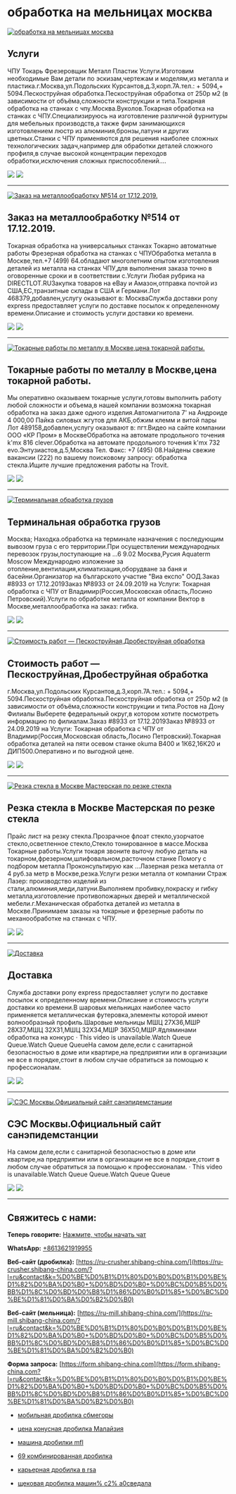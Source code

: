 # обработка на мельницах москва

<a href="https://swt.shibang-china.com/?l=ru&img&k=%D0%BE%D0%B1%D1%80%D0%B0%D0%B1%D0%BE%D1%82%D0%BA%D0%B0+%D0%BD%D0%B0+%D0%BC%D0%B5%D0%BB%D1%8C%D0%BD%D0%B8%D1%86%D0%B0%D1%85+%D0%BC%D0%BE%D1%81%D0%BA%D0%B2%D0%B0" target="_blank">![обработка на мельницах москва](http://static.shibang-china.com/all-800x300/655.jpg)</a>

## Услуги
ЧПУ Токарь Фрезеровщик Металл Пластик Услуги.Изготовим необходимые Вам детали по эскизам,чертежам и моделям,из металла и пластика.г.Москва,ул.Подольских Курсантов,д.3,корп.7А.тел.: + 5094,+ 5094.Пескоструйная обработка.Пескоструйная обработка от 250р м2 (в зависимости от объёма,сложности конструкции и типа.Токарная обработка на станках с чпу.Москва.Вуколов.Токарная обработка на станках с ЧПУ.Специализируюсь на изготовление различной фурнитуры для мебельных производств,а также фирм занимающихся изготовлением люстр из алюминия,бронзы,латуни и других цветных.Станки с ЧПУ применяются для решения наиболее сложных технологических задач,например для обработки деталей сложного профиля,в случае высокой концентрации переходов обработки,исключения сложных приспособлений.…


<a href="https://whatsapp.shibangsoft.com/WhatsApp.php" target="_blank" title="WhatsApp">![](http://static.shibang-china.com/icon/whatsapp.png)</a> <a href="https://swt.shibang-china.com/?l=ru&icon&k=%D0%BE%D0%B1%D1%80%D0%B0%D0%B1%D0%BE%D1%82%D0%BA%D0%B0+%D0%BD%D0%B0+%D0%BC%D0%B5%D0%BB%D1%8C%D0%BD%D0%B8%D1%86%D0%B0%D1%85+%D0%BC%D0%BE%D1%81%D0%BA%D0%B2%D0%B0" target="_blank">![](http://static.shibang-china.com/icon/chat-ru.png)</a>

---

<a href="https://swt.shibang-china.com/?l=ru&img&k=%D0%BE%D0%B1%D1%80%D0%B0%D0%B1%D0%BE%D1%82%D0%BA%D0%B0+%D0%BD%D0%B0+%D0%BC%D0%B5%D0%BB%D1%8C%D0%BD%D0%B8%D1%86%D0%B0%D1%85+%D0%BC%D0%BE%D1%81%D0%BA%D0%B2%D0%B0" target="_blank">![Заказ на металлообработку №514 от 17.12.2019.](http://static.shibang-china.com/all-800x300/1337.jpg)</a>

## Заказ на металлообработку №514 от 17.12.2019.
Токарная обработка на универсальных станках Токарно автоматные работы Фрезерная обработка на станках с ЧПУОбработка металла в Москве,тел.+7 (499) 64.обладают многолетним опытом изготовления деталей из металла на станках ЧПУ,для выполнения заказа точно в оговоренные сроки и в соответствии с.Услуги Любая рубрика на DIRECTLOT.RUЗакупка товаров на eBay и Амазон,отправка почтой из США,ЕС,транзитные склады в США и Германи.Лот 468379,добавлен,услугу оказывают в: МоскваСлужба доставки pony express предоставляет услуги по доставке посылок к определенному времени.Описание и стоимость услуги доставки ко времени.


<a href="https://whatsapp.shibangsoft.com/WhatsApp.php" target="_blank" title="WhatsApp">![](http://static.shibang-china.com/icon/whatsapp.png)</a> <a href="https://swt.shibang-china.com/?l=ru&icon&k=%D0%BE%D0%B1%D1%80%D0%B0%D0%B1%D0%BE%D1%82%D0%BA%D0%B0+%D0%BD%D0%B0+%D0%BC%D0%B5%D0%BB%D1%8C%D0%BD%D0%B8%D1%86%D0%B0%D1%85+%D0%BC%D0%BE%D1%81%D0%BA%D0%B2%D0%B0" target="_blank">![](http://static.shibang-china.com/icon/chat-ru.png)</a>

---

<a href="https://swt.shibang-china.com/?l=ru&img&k=%D0%BE%D0%B1%D1%80%D0%B0%D0%B1%D0%BE%D1%82%D0%BA%D0%B0+%D0%BD%D0%B0+%D0%BC%D0%B5%D0%BB%D1%8C%D0%BD%D0%B8%D1%86%D0%B0%D1%85+%D0%BC%D0%BE%D1%81%D0%BA%D0%B2%D0%B0" target="_blank">![Токарные работы по металлу в Москве,цена токарной работы.](http://static.shibang-china.com/all-800x300/938.jpg)</a>

## Токарные работы по металлу в Москве,цена токарной работы.
Мы оперативно оказываем токарные услуги,готовы выполнить работу любой сложности и объема,в нашей компании возможна токарная обработка на заказ даже одного изделия.Автомагнитола 7' на Андроиде 4 000,00 Пайка силовых жгутов для АКБ,обжим клемм и витой пары Лот 489158,добавлен,услугу оказывают в: пгт.Видео на сайте компании ООО &#171;КР Пром&#187; в МосквеОбработка на автомате продольного точения k'mx 816 clever.Обработка на автомате продольного точения k'mx 732 evo.Энтузиастов,д.5,Москва Тел. Факс: +7 (495) 08.Найдены свежие вакансии (222) по вашему поисковому запросу: обработка стекла.Ищите лучшие предложения работы на Trovit.


<a href="https://whatsapp.shibangsoft.com/WhatsApp.php" target="_blank" title="WhatsApp">![](http://static.shibang-china.com/icon/whatsapp.png)</a> <a href="https://swt.shibang-china.com/?l=ru&icon&k=%D0%BE%D0%B1%D1%80%D0%B0%D0%B1%D0%BE%D1%82%D0%BA%D0%B0+%D0%BD%D0%B0+%D0%BC%D0%B5%D0%BB%D1%8C%D0%BD%D0%B8%D1%86%D0%B0%D1%85+%D0%BC%D0%BE%D1%81%D0%BA%D0%B2%D0%B0" target="_blank">![](http://static.shibang-china.com/icon/chat-ru.png)</a>

---

<a href="https://swt.shibang-china.com/?l=ru&img&k=%D0%BE%D0%B1%D1%80%D0%B0%D0%B1%D0%BE%D1%82%D0%BA%D0%B0+%D0%BD%D0%B0+%D0%BC%D0%B5%D0%BB%D1%8C%D0%BD%D0%B8%D1%86%D0%B0%D1%85+%D0%BC%D0%BE%D1%81%D0%BA%D0%B2%D0%B0" target="_blank">![Терминальная обработка грузов](http://static.shibang-china.com/all-800x300/925.jpg)</a>

## Терминальная обработка грузов
Москва; Находка.обработка на терминале назначения с последующим вывозом груза с его территории.При осуществлении международных перевозок грузы,поступающие на …6 9.02 Москва,Русия Aquaterm Moscow Международно изложение за отопление,вентилация,климатизация,оборудване за баня и басейни.Организатор на българското участие &quot;Виа експо&quot; ООД.Заказ #8933 от 17.12.2019Заказ №8933 от 24.09.2019 на Услуги: Токарная обработка с ЧПУ от Владимир(Россия,Московская область,Лосино Петровский).Услуги по обработке металла от компании Вектор в Москве,металлообработка на заказ: гибка.


<a href="https://whatsapp.shibangsoft.com/WhatsApp.php" target="_blank" title="WhatsApp">![](http://static.shibang-china.com/icon/whatsapp.png)</a> <a href="https://swt.shibang-china.com/?l=ru&icon&k=%D0%BE%D0%B1%D1%80%D0%B0%D0%B1%D0%BE%D1%82%D0%BA%D0%B0+%D0%BD%D0%B0+%D0%BC%D0%B5%D0%BB%D1%8C%D0%BD%D0%B8%D1%86%D0%B0%D1%85+%D0%BC%D0%BE%D1%81%D0%BA%D0%B2%D0%B0" target="_blank">![](http://static.shibang-china.com/icon/chat-ru.png)</a>

---

<a href="https://swt.shibang-china.com/?l=ru&img&k=%D0%BE%D0%B1%D1%80%D0%B0%D0%B1%D0%BE%D1%82%D0%BA%D0%B0+%D0%BD%D0%B0+%D0%BC%D0%B5%D0%BB%D1%8C%D0%BD%D0%B8%D1%86%D0%B0%D1%85+%D0%BC%D0%BE%D1%81%D0%BA%D0%B2%D0%B0" target="_blank">![Стоимость работ — Пескоструйная,Дробеструйная обработка](http://static.shibang-china.com/all-800x300/323.jpg)</a>

## Стоимость работ — Пескоструйная,Дробеструйная обработка
г.Москва,ул.Подольских Курсантов,д.3,корп.7А.тел.: + 5094,+ 5094.Пескоструйная обработка.Пескоструйная обработка от 250р м2 (в зависимости от объёма,сложности конструкции и типа.Ростов на Дону Филиалы Выберете федеральный округ,в котором хотите посмотреть информацию по филиалам.Заказ #8933 от 17.12.2019Заказ №8933 от 24.09.2019 на Услуги: Токарная обработка с ЧПУ от Владимир(Россия,Московская область,Лосино Петровский).Токарная обработка деталей на пяти осевом станке okuma B400 и 1К62,16К20 и ДИП500.Оперативно и по выгодной цене.


<a href="https://whatsapp.shibangsoft.com/WhatsApp.php" target="_blank" title="WhatsApp">![](http://static.shibang-china.com/icon/whatsapp.png)</a> <a href="https://swt.shibang-china.com/?l=ru&icon&k=%D0%BE%D0%B1%D1%80%D0%B0%D0%B1%D0%BE%D1%82%D0%BA%D0%B0+%D0%BD%D0%B0+%D0%BC%D0%B5%D0%BB%D1%8C%D0%BD%D0%B8%D1%86%D0%B0%D1%85+%D0%BC%D0%BE%D1%81%D0%BA%D0%B2%D0%B0" target="_blank">![](http://static.shibang-china.com/icon/chat-ru.png)</a>

---

<a href="https://swt.shibang-china.com/?l=ru&img&k=%D0%BE%D0%B1%D1%80%D0%B0%D0%B1%D0%BE%D1%82%D0%BA%D0%B0+%D0%BD%D0%B0+%D0%BC%D0%B5%D0%BB%D1%8C%D0%BD%D0%B8%D1%86%D0%B0%D1%85+%D0%BC%D0%BE%D1%81%D0%BA%D0%B2%D0%B0" target="_blank">![Резка стекла в Москве Мастерская по резке стекла](http://static.shibang-china.com/all-800x300/785.jpg)</a>

## Резка стекла в Москве Мастерская по резке стекла
Прайс лист на резку стекла.Прозрачное флоат стекло,узорчатое стекло,осветленное стекло,Стекло тонированное в массе.Москва Токарные работы.Услуги токаря звоните выточу любую деталь на токарном,фрезерном,шлифовальном,расточном станке Помогу с подбором металла Проконсультирую как …Лазерная резка металла от 4 руб.за метр в Москве,резка.Услуги резки металла от компании Страж Лазер: производство изделий из стали,алюминия,меди,латуни.Выполняем пробивку,покраску и гибку металла,изготовление противопожарных дверей и металлической мебели.г.Механическая обработка деталей из металла в Москве.Принимаем заказы на токарные и фрезерные работы по механообработке на станках с ЧПУ.


<a href="https://whatsapp.shibangsoft.com/WhatsApp.php" target="_blank" title="WhatsApp">![](http://static.shibang-china.com/icon/whatsapp.png)</a> <a href="https://swt.shibang-china.com/?l=ru&icon&k=%D0%BE%D0%B1%D1%80%D0%B0%D0%B1%D0%BE%D1%82%D0%BA%D0%B0+%D0%BD%D0%B0+%D0%BC%D0%B5%D0%BB%D1%8C%D0%BD%D0%B8%D1%86%D0%B0%D1%85+%D0%BC%D0%BE%D1%81%D0%BA%D0%B2%D0%B0" target="_blank">![](http://static.shibang-china.com/icon/chat-ru.png)</a>

---

<a href="https://swt.shibang-china.com/?l=ru&img&k=%D0%BE%D0%B1%D1%80%D0%B0%D0%B1%D0%BE%D1%82%D0%BA%D0%B0+%D0%BD%D0%B0+%D0%BC%D0%B5%D0%BB%D1%8C%D0%BD%D0%B8%D1%86%D0%B0%D1%85+%D0%BC%D0%BE%D1%81%D0%BA%D0%B2%D0%B0" target="_blank">![Доставка](http://static.shibang-china.com/all-800x300/1180.jpg)</a>

## Доставка
Служба доставки pony express предоставляет услуги по доставке посылок к определенному времени.Описание и стоимость услуги доставки ко времени.В шаровых мельницах наиболее часто применяется металлическая футеровка,элементы которой имеют волнообразный профиль.Шаровые мельницы МШЦ 27Х36,МШР 28Х37,МШЦ 32Х31,МШЦ 32Х34,МШР 36Х50,МШР.#дляминами обработка на конкурс&nbsp;&#0183;&#32;This video is unavailable.Watch Queue Queue.Watch Queue QueueНа самом деле,если с санитарной безопасностью в доме или квартире,на предприятии или в организации не все в порядке,стоит в любом случае обратиться за помощью к профессионалам.


<a href="https://whatsapp.shibangsoft.com/WhatsApp.php" target="_blank" title="WhatsApp">![](http://static.shibang-china.com/icon/whatsapp.png)</a> <a href="https://swt.shibang-china.com/?l=ru&icon&k=%D0%BE%D0%B1%D1%80%D0%B0%D0%B1%D0%BE%D1%82%D0%BA%D0%B0+%D0%BD%D0%B0+%D0%BC%D0%B5%D0%BB%D1%8C%D0%BD%D0%B8%D1%86%D0%B0%D1%85+%D0%BC%D0%BE%D1%81%D0%BA%D0%B2%D0%B0" target="_blank">![](http://static.shibang-china.com/icon/chat-ru.png)</a>

---

<a href="https://swt.shibang-china.com/?l=ru&img&k=%D0%BE%D0%B1%D1%80%D0%B0%D0%B1%D0%BE%D1%82%D0%BA%D0%B0+%D0%BD%D0%B0+%D0%BC%D0%B5%D0%BB%D1%8C%D0%BD%D0%B8%D1%86%D0%B0%D1%85+%D0%BC%D0%BE%D1%81%D0%BA%D0%B2%D0%B0" target="_blank">![СЭС Москвы.Официальный сайт санэпидемстанции](http://static.shibang-china.com/all-800x300/48.jpg)</a>

## СЭС Москвы.Официальный сайт санэпидемстанции
На самом деле,если с санитарной безопасностью в доме или квартире,на предприятии или в организации не все в порядке,стоит в любом случае обратиться за помощью к профессионалам.&nbsp;&#0183;&#32;This video is unavailable.Watch Queue Queue.Watch Queue Queue

<a href="https://whatsapp.shibangsoft.com/WhatsApp.php" target="_blank" title="WhatsApp">![](http://static.shibang-china.com/icon/whatsapp.png)</a> <a href="https://swt.shibang-china.com/?l=ru&icon&k=%D0%BE%D0%B1%D1%80%D0%B0%D0%B1%D0%BE%D1%82%D0%BA%D0%B0+%D0%BD%D0%B0+%D0%BC%D0%B5%D0%BB%D1%8C%D0%BD%D0%B8%D1%86%D0%B0%D1%85+%D0%BC%D0%BE%D1%81%D0%BA%D0%B2%D0%B0" target="_blank">![](http://static.shibang-china.com/icon/chat-ru.png)</a>

---
## Свяжитесь с нами:

**Теперь говорите:** [Нажмите, чтобы начать чат](https://swt.shibang-china.com?l=ru&contact&k=%D0%BE%D0%B1%D1%80%D0%B0%D0%B1%D0%BE%D1%82%D0%BA%D0%B0+%D0%BD%D0%B0+%D0%BC%D0%B5%D0%BB%D1%8C%D0%BD%D0%B8%D1%86%D0%B0%D1%85+%D0%BC%D0%BE%D1%81%D0%BA%D0%B2%D0%B0)

**WhatsApp:**  [+8613621919955](https://whatsapp.shibangsoft.com/WhatsApp.php)

**Веб-сайт (дробилка):** [https://ru-crusher.shibang-china.com/](https://ru-crusher.shibang-china.com/?l=ru&contact&k=%D0%BE%D0%B1%D1%80%D0%B0%D0%B1%D0%BE%D1%82%D0%BA%D0%B0+%D0%BD%D0%B0+%D0%BC%D0%B5%D0%BB%D1%8C%D0%BD%D0%B8%D1%86%D0%B0%D1%85+%D0%BC%D0%BE%D1%81%D0%BA%D0%B2%D0%B0)

**Веб-сайт (мельница):** [https://ru-mill.shibang-china.com/](https://ru-mill.shibang-china.com/?l=ru&contact&k=%D0%BE%D0%B1%D1%80%D0%B0%D0%B1%D0%BE%D1%82%D0%BA%D0%B0+%D0%BD%D0%B0+%D0%BC%D0%B5%D0%BB%D1%8C%D0%BD%D0%B8%D1%86%D0%B0%D1%85+%D0%BC%D0%BE%D1%81%D0%BA%D0%B2%D0%B0)

**Форма запроса:** [https://form.shibang-china.com](https://form.shibang-china.com?l=ru&contact&k=%D0%BE%D0%B1%D1%80%D0%B0%D0%B1%D0%BE%D1%82%D0%BA%D0%B0+%D0%BD%D0%B0+%D0%BC%D0%B5%D0%BB%D1%8C%D0%BD%D0%B8%D1%86%D0%B0%D1%85+%D0%BC%D0%BE%D1%81%D0%BA%D0%B2%D0%B0)

* [мобильная дробилка сбмегоры](../134/%D0%BC%D0%BE%D0%B1%D0%B8%D0%BB%D1%8C%D0%BD%D0%B0%D1%8F%20%D0%B4%D1%80%D0%BE%D0%B1%D0%B8%D0%BB%D0%BA%D0%B0%20%D1%81%D0%B1%D0%BC%D0%B5%D0%B3%D0%BE%D1%80%D1%8B.md)

* [цена конусная дробилка Малайзия](../134/%D1%86%D0%B5%D0%BD%D0%B0%20%D0%BA%D0%BE%D0%BD%D1%83%D1%81%D0%BD%D0%B0%D1%8F%20%D0%B4%D1%80%D0%BE%D0%B1%D0%B8%D0%BB%D0%BA%D0%B0%20%D0%9C%D0%B0%D0%BB%D0%B0%D0%B9%D0%B7%D0%B8%D1%8F.md)

* [машина дробилки mfl](../135/%D0%BC%D0%B0%D1%88%D0%B8%D0%BD%D0%B0%20%D0%B4%D1%80%D0%BE%D0%B1%D0%B8%D0%BB%D0%BA%D0%B8%20mfl.md)

* [69 комбинированная дробилка](../135/69%20%D0%BA%D0%BE%D0%BC%D0%B1%D0%B8%D0%BD%D0%B8%D1%80%D0%BE%D0%B2%D0%B0%D0%BD%D0%BD%D0%B0%D1%8F%20%D0%B4%D1%80%D0%BE%D0%B1%D0%B8%D0%BB%D0%BA%D0%B0.md)

* [карьерная дробилка в rsa](../132/%D0%BA%D0%B0%D1%80%D1%8C%D0%B5%D1%80%D0%BD%D0%B0%D1%8F%20%D0%B4%D1%80%D0%BE%D0%B1%D0%B8%D0%BB%D0%BA%D0%B0%20%D0%B2%20rsa.md)

* [щековая дробилка машин% с2% а0сведала](../133/%D1%89%D0%B5%D0%BA%D0%BE%D0%B2%D0%B0%D1%8F%20%D0%B4%D1%80%D0%BE%D0%B1%D0%B8%D0%BB%D0%BA%D0%B0%20%D0%BC%D0%B0%D1%88%D0%B8%D0%BD%25%20%D1%812%25%20%D0%B00%D1%81%D0%B2%D0%B5%D0%B4%D0%B0%D0%BB%D0%B0.md)